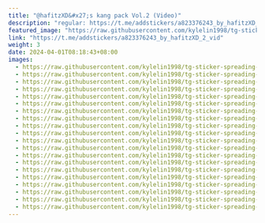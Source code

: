 ```yaml
---
title: "@hafitzXD&#x27;s kang pack Vol.2 (Video)"
description: "regular: https://t.me/addstickers/a823376243_by_hafitzXD_2_vid"
featured_image: "https://raw.githubusercontent.com/kylelin1998/tg-sticker-spreading-worldwide-images/main/img/3962844a-30b2-4be8-96d9-86c07d8db0c3.jpg"
link: "https://t.me/addstickers/a823376243_by_hafitzXD_2_vid"
weight: 3
date: 2024-04-01T08:18:43+08:00
images:
  - https://raw.githubusercontent.com/kylelin1998/tg-sticker-spreading-worldwide-images/main/img/3962844a-30b2-4be8-96d9-86c07d8db0c3.jpg
  - https://raw.githubusercontent.com/kylelin1998/tg-sticker-spreading-worldwide-images/main/img/9582b1d6-d0ed-4b7b-9979-6e8618ef541a.jpg
  - https://raw.githubusercontent.com/kylelin1998/tg-sticker-spreading-worldwide-images/main/img/13cfb602-4d7a-4644-9191-622dec41eeb0.jpg
  - https://raw.githubusercontent.com/kylelin1998/tg-sticker-spreading-worldwide-images/main/img/04152832-2573-47cf-89fb-feaa9e18e76a.jpg
  - https://raw.githubusercontent.com/kylelin1998/tg-sticker-spreading-worldwide-images/main/img/09234cd3-7d6c-4f96-bcc2-abc849f79200.jpg
  - https://raw.githubusercontent.com/kylelin1998/tg-sticker-spreading-worldwide-images/main/img/bfa91693-3d2b-4e32-a1e1-d5dd9e6babbf.jpg
  - https://raw.githubusercontent.com/kylelin1998/tg-sticker-spreading-worldwide-images/main/img/45666f2e-acb4-40b6-b2a8-2317b1224806.jpg
  - https://raw.githubusercontent.com/kylelin1998/tg-sticker-spreading-worldwide-images/main/img/0d7a42be-0fa4-446b-9915-60c2313a48eb.jpg
  - https://raw.githubusercontent.com/kylelin1998/tg-sticker-spreading-worldwide-images/main/img/f58ce172-f0b9-4dcc-80bc-f74215f1f49e.jpg
  - https://raw.githubusercontent.com/kylelin1998/tg-sticker-spreading-worldwide-images/main/img/1f6dff35-4aa2-4d9d-a7a5-7646cd73728f.jpg
  - https://raw.githubusercontent.com/kylelin1998/tg-sticker-spreading-worldwide-images/main/img/dbe864e6-5daa-4184-a45e-e4fd661939ae.jpg
  - https://raw.githubusercontent.com/kylelin1998/tg-sticker-spreading-worldwide-images/main/img/b32ff0e6-aa47-4d72-ba30-72909ace3164.jpg
  - https://raw.githubusercontent.com/kylelin1998/tg-sticker-spreading-worldwide-images/main/img/946a01f8-29a1-4fcb-8d00-b2b77ac11d54.jpg
  - https://raw.githubusercontent.com/kylelin1998/tg-sticker-spreading-worldwide-images/main/img/98a915e8-ddec-4f84-a9fe-294c1525561d.jpg
  - https://raw.githubusercontent.com/kylelin1998/tg-sticker-spreading-worldwide-images/main/img/497d41ce-ee35-43c1-9045-e9938d3f3f2b.jpg
  - https://raw.githubusercontent.com/kylelin1998/tg-sticker-spreading-worldwide-images/main/img/879a980a-1246-4322-bfc2-983421ec4424.jpg
  - https://raw.githubusercontent.com/kylelin1998/tg-sticker-spreading-worldwide-images/main/img/b008eea2-63aa-4307-8c77-88bef3040b77.jpg
  - https://raw.githubusercontent.com/kylelin1998/tg-sticker-spreading-worldwide-images/main/img/e236ac47-1786-43dd-a750-994236f9b8bd.jpg
  - https://raw.githubusercontent.com/kylelin1998/tg-sticker-spreading-worldwide-images/main/img/1d7354ba-9ef3-4167-bbc6-0f25f60b06b9.jpg
  - https://raw.githubusercontent.com/kylelin1998/tg-sticker-spreading-worldwide-images/main/img/9b4722b4-102f-42bb-8712-44585e54524d.jpg
---
```

